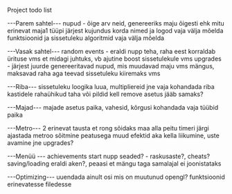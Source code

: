 Project todo list

---Parem sahtel---
nupud - õige arv neid, genereeriks maju õigesti ehk mitu erinevat maja1 tüüpi järjest
kujundus korda
nimed ja logod vaja välja mõelda
funktsioonid ja sissetuleku algoritmid vaja välja mõelda

---Vasak sahtel---
random events - eraldi nupp teha, raha eest korraldab ürituse vms et midagi juhtuks, vb ajutine boost sissetulekule vms
upgrades - järjest juurde genereeritavad nupud, mis muudavad maju vms mängus, maksavad raha aga teevad sissetuleku kiiremaks vms

---Riba---
sissetuleku loogika luua, multipliereid jne vaja kohandada
riba kastidele rahaühikud taha või pildid
kell remove
asetus jääb samaks?

---Majad---
majade asetus paika, vahesid, kõrgusi kohandada vaja
tüübid paika

---Metro---
2 erinevat tausta et rong sõidaks maa alla peitu
timeri järgi ajastada metroo sõitmine peatusega
muud efektid aka kella liikumine, uste avamine jne
upgrades?

---Menüü ---
achievements
start nupp
seaded? - raskusaste?, cheats?
saving/loading
eraldi aken?, peaasi et mängu taga samalajal ei joonistataks

---Optimizing---
uuendada ainult osi mis on muutunud
opengl?
funktsioonid erinevatesse filedesse